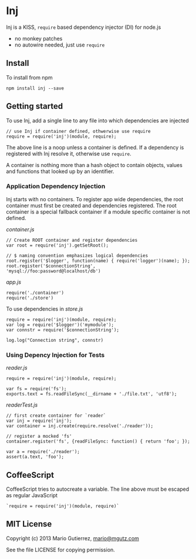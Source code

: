 # Inj

Inj is a KISS, `require` based dependency injector (DI) for node.js

- no monkey patches
- no autowire needed, just use `require`

## Install

To install from npm

    npm install inj --save

## Getting started

To use Inj, add a single line to any file into which dependencies are
injected

    // use Inj if container defined, othwerwise use require
    require = require('inj')(module, require);

The above line is a noop unless a container is defined. If a dependency is
registered with Inj resolve it, otherwise use `require`.

A container is nothing more than a hash object to contain objects, values and
functions that looked up by an identifier.

### Application Dependency Injection

Inj starts with no containers. To register app wide dependencies, the root
container must first be created and dependencies registered. The root
container is a special fallback container if a module specific container is not
defined.

*container.js*

    // Create ROOT container and register dependencies
    var root = require('inj').getSetRoot();

    // $ naming convention emphasizes logical dependencies
    root.register('$logger', function(name) { require('logger')(name); });
    root.register('$connectionString', 'mysql://foo:password@localhost/db')

*app.js*

    require('./container')
    require('./store')

To use dependencies in *store.js*

    require = require('inj')(module, require);
    var log = require('$logger')('mymodule');
    var connstr = require('$connectionString');

    log.log("Connection string", connstr)

### Using Depency Injection for Tests

*reader.js*

    require = require('inj')(module, require);

    var fs = require('fs');
    exports.text = fs.readFileSync(__dirname + './file.txt', 'utf8');

*readerTest.js*

    // first create container for `reader`
    var inj = require('inj');
    var container = inj.create(require.resolve('./reader'));

    // register a mocked 'fs'
    container.register('fs', {readFileSync: function() { return 'foo'; });

    var a = require('./reader');
    assert(a.text, 'foo');


## CoffeeScript

CoffeeScript tries to autocreate a variable. The line above must be escaped
as regular JavaScript

    `require = require('inj')(module, require)`

## MIT License

Copyright (c) 2013 Mario Gutierrez, mario@mgutz.com

See the file LICENSE for copying permission.

